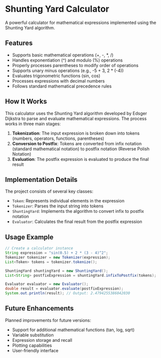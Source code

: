 # Shunting Yard Calculator

A powerful calculator for mathematical expressions implemented using the Shunting Yard algorithm.

## Features

* Supports basic mathematical operations (+, -, *, /)
* Handles exponentiation (^) and modulo (%) operations
* Properly processes parentheses to modify order of operations
* Supports unary minus operations (e.g., -5 + 3, 2 * (-4))
* Evaluates trigonometric functions (sin, cos)
* Processes expressions with decimal numbers
* Follows standard mathematical precedence rules

## How It Works

This calculator uses the Shunting Yard algorithm developed by Edsger Dijkstra to parse and evaluate mathematical expressions. The process works in three main stages:

1. **Tokenization**: The input expression is broken down into tokens (numbers, operators, functions, parentheses)
2. **Conversion to Postfix**: Tokens are converted from infix notation (standard mathematical notation) to postfix notation (Reverse Polish Notation)
3. **Evaluation**: The postfix expression is evaluated to produce the final result

## Implementation Details

The project consists of several key classes:

- `Token`: Represents individual elements in the expression
- `Tokenizer`: Parses the input string into tokens
- `ShuntingYard`: Implements the algorithm to convert infix to postfix notation
- `Evaluator`: Calculates the final result from the postfix expression

## Usage Example

```java
// Create a calculator instance
String expression = "sin(0.5) + 2 * (3 - 4)^2";
Tokenizer tokenizer = new Tokenizer(expression);
List<Token> tokens = tokenizer.tokenize();

ShuntingYard shuntingYard = new ShuntingYard();
List<String> postfixExpression = shuntingYard.infixToPostfix(tokens);

Evaluator evaluator = new Evaluator();
double result = evaluator.evaluate(postfixExpression);
System.out.println(result); // Output: 2.4794255386042030
```

## Future Enhancements

Planned improvements for future versions:

- Support for additional mathematical functions (tan, log, sqrt)
- Variable substitution
- Expression storage and recall
- Plotting capabilities
- User-friendly interface

